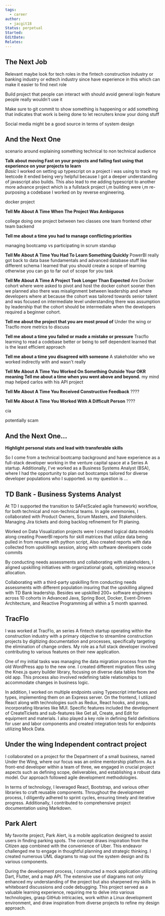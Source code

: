 ```yaml
---
tags:
  - career
author:
  - jacgit18
Status: perpetual
Started: 
EditDate: 
Relates:
---
```

## The Next Job

Relevant maybe look for tech roles in the fintech construction industry or banking industry or edtech industry since have experience in this which can make it easier to find next role


Build project that people can interact with should avoid general login feature people really wouldn't use it 


Make sure to git commit to show something is happening or add something that indicates that work is being done to let recruiters know your doing stuff

Social media might be a good source in terms of system design

## And the Next One 

scenario around explaining something technical to non technical audience  
  

  
  
  
**Talk about moving Fast on your projects and failing fast using that experience on your projects to learn**  
*Basic*
I worked on setting up typescript on a project i was using to track my leetcode it ended being very helpful because I got a deeper understanding of javascript also builds. This also lead to me adding typescript to another more advance project which is a fullstack project i,m building were i,m re-purposing a codebase I worked on by reverse engineering.    

docker project


  
**Tell Me About A Time When The Project Was Ambiguous**  

college doing one project between two classes one team frontend other team backend 

  
**Tell me about a time you had to manage conflicting priorities**

managing bootcamp vs participating in scrum standup
  
**Tell Me About A Time You Had To Learn Something Quickly** 
PowerBI really got back to data base fundamentals and advanced database stuff like different schema I learned that you should create a scope of learning otherwise you can go to far out of scope for you task
  
**Tell Me About A Time A Project Took Longer Than Expected**
Are Docker cohort where were asked to pivot and host the docker cohort sooner then we planned also there was misalignment between leadership and where developers where at because the cohort was tailored towards senior talent and was focused on intermediate  level understanding  there was assumption by leadership that the cohort should be intermediate when the developers required a beginner cohort.

**Tell me about the project that you are most proud of**
Under the wing or Tracflo more metrics to discuss
  
**Tell me about a time you failed or made a mistake or pressure**
Tracflo learning to read a codebase better or being to self dependent learned that is the least efficient approach 



**Tell me about a time you disagreed with someone**
A stakeholder who we worked indirectly with and wasn't really 
  

**Tell Me About A Time You Worked On Something Outside Your OKR meaning Tell me about a time when you went above and beyond.**
my mind map helped carlos with his API project  


  
**Tell Me About A Time You Received Constructive Feedback**
????

**Tell Me About A Time You Worked With A Difficult Person**
????

cia 

potentially scam

## And the Next One... 
**Highlight personal stats and lead with transferable skills**

So I come from a technical bootcamp background and have experience as a full-stack developer working in the venture capital space at a Series A startup. Additionally, I've worked as a Business Systems Analyst (BSA), where I had the opportunity to plan out bootcamps tailored for diverse developer populations who I supported. so my question is ...



## TD Bank - Business Systems Analyst 

At TD I supported the transition to SAFe(Scaled agile framework) workflow, for both technical and non-technical teams. In agile ceremonies, I collaborated with Product Owners, Scrum Masters, and Stakeholders. Managing Jira tickets and doing backlog refinement for PI planing.

Worked on Data Visualization projects were I created logical data models along creating PowerBI reports for skill matrices that utilize data being pulled in from resume with python script, Also created reports with data collected from upskillings session, along with software developers code commits  

By conducting needs assessments and collaborating with stakeholders, I aligned upskilling initiatives with organizational goals, optimizing resource allocation.

Collaborating with a third-party upskilling firm conducting needs assessments with different population insuring that the upskilling aligned with TD Bank leadership. Besides we upskilled 200+ software engineers across 10 cohorts in Advanced Java, Spring Boot, Docker, Event-Driven Architecture, and Reactive Programming all within a 5 month spanned.

## TracFlo  

I was worked at TracFlo, an series A fintech startup operating within the construction industry with a primary objective to streamline construction projects by digitizing documentation and processes, specifically targeting the elimination of change orders. My role as a full stack developer involved contributing to various features on their new application.

One of my initial tasks was managing the data migration process from the old WordPress app to the new one. I created different migration files using the Knex.js query builder library, focusing on diverse data tables from the old app. This process also involved redefining table relationships to accommodate changes in business logic.

In addition, I worked on multiple endpoints using Typescript interfaces and types, implementing them on an Express server. On the frontend, I utilized React along with technologies such as Redux, React hooks, and props, incorporating libraries like MUI. Specific features included the development of CreateTickets and sub-features like Get all, Create, and Edit for equipment and materials. I also played a key role in defining field definitions for user and labor components and created integration tests for endpoints utilizing Mock Data.

## Under the wing Independent contract project 

I collaborated on a project for the Department of a small business, named Under the Wing, where our focus was an online mentorship platform. As a front-end developer within a team of three, we engaged in crucial project aspects such as defining scope, deliverables, and establishing a robust data model. Our approach followed agile development methodologies.

In terms of technology, I leveraged React, Bootstrap, and various other libraries to craft reusable components. Throughout the development process, I diligently adhered to sprint cycles, ensuring timely and iterative progress. Additionally, I contributed to comprehensive project documentation using Markdown.


## Park Alert 

My favorite project, Park Alert, is a mobile application designed to assist users in finding parking spots. The concept draws inspiration from the Citizen app combined with the convenience of Uber. This endeavor challenged me to engage in thoughtful planning and strategic thinking. I created numerous UML diagrams to map out the system design and its various components.

During the development process, I constructed a mock application utilizing Dart, Flutter, and a map API. The extensive use of diagrams not only enhanced my understanding of the project but also sharpened my skills in whiteboard discussions and code debugging. This project served as a valuable learning experience, requiring me to delve into various technologies, grasp GitHub intricacies, work within a Linux development environment, and draw inspiration from diverse projects to refine my design approach.




